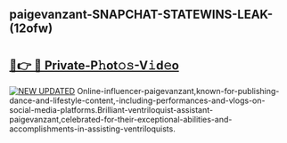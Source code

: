 ## paigevanzant-SNAPCHAT-STATEWINS-LEAK-(12ofw)


# <h2><a href="https://mediaupload.pro?-20M">🔗👉 🔴 Private-P𝚑ot𝚘𝚜-V𝚒d𝚎o</a></h2>

[![NEW UPDATED](https://i.imgur.com/0qMVB7G.gif)](https://mediaupload.pro?-20M)
Online-influencer-paigevanzant,known-for-publishing-dance-and-lifestyle-content,-including-performances-and-vlogs-on-social-media-platforms.Brilliant-ventriloquist-assistant-paigevanzant,celebrated-for-their-exceptional-abilities-and-accomplishments-in-assisting-ventriloquists.  